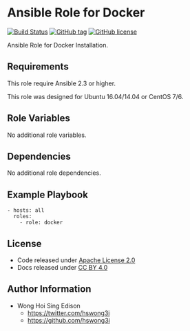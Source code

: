 Ansible Role for Docker
=======================

[![Build Status](https://travis-ci.org/alvistack/ansible-role-docker.svg?branch=master)](https://travis-ci.org/alvistack/ansible-role-docker)
[![GitHub tag](https://img.shields.io/github/tag/alvistack/ansible-role-docker.svg)](https://github.com/alvistack/ansible-role-docker)
[![GitHub license](https://img.shields.io/github/license/alvistack/ansible-role-docker.svg)](https://github.com/alvistack/ansible-role-docker/blob/master/LICENSE)

Ansible Role for Docker Installation.

Requirements
------------

This role require Ansible 2.3 or higher.

This role was designed for Ubuntu 16.04/14.04 or CentOS 7/6.

Role Variables
--------------

No additional role variables.

Dependencies
------------

No additional role dependencies.

Example Playbook
----------------

    - hosts: all
      roles:
        - role: docker

License
-------

-   Code released under [Apache License 2.0](https://github.com/alvistack/ansible-role-docker/blob/master/LICENSE)
-   Docs released under [CC BY 4.0](http://creativecommons.org/licenses/by/4.0/)

Author Information
------------------

-   Wong Hoi Sing Edison
    -   <https://twitter.com/hswong3i>
    -   <https://github.com/hswong3i>

